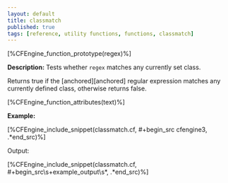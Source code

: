 ```yaml
---
layout: default
title: classmatch
published: true
tags: [reference, utility functions, functions, classmatch]
---
```


[%CFEngine_function_prototype(regex)%]

**Description:** Tests whether `regex` matches any currently set class.

Returns true if the [anchored][anchored] regular expression matches any
currently defined class, otherwise returns false.

[%CFEngine_function_attributes(text)%]

**Example:**

[%CFEngine_include_snippet(classmatch.cf, #\+begin_src cfengine3, .*end_src)%]

Output:

[%CFEngine_include_snippet(classmatch.cf, #\+begin_src\s+example_output\s*, .*end_src)%]

